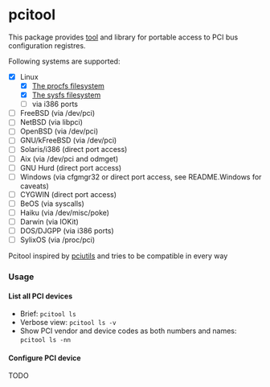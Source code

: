 # pcitool

This package provides [tool](src/bin) and library for portable access to PCI bus configuration registres.

Following systems are supported:

- [x] Linux
   - [x] [The procfs filesystem](https://en.wikipedia.org/wiki/Procfs)
   - [x] [The sysfs filesystem](https://en.wikipedia.org/wiki/Sysfs)
   - [ ] via i386 ports
- [ ] FreeBSD		(via /dev/pci)
- [ ] NetBSD		(via libpci)
- [ ] OpenBSD		(via /dev/pci)
- [ ] GNU/kFreeBSD	(via /dev/pci)
- [ ] Solaris/i386	(direct port access)
- [ ] Aix		(via /dev/pci and odmget)
- [ ] GNU Hurd	(direct port access)
- [ ] Windows		(via cfgmgr32 or direct port access, see README.Windows for caveats)
- [ ] CYGWIN		(direct port access)
- [ ] BeOS		(via syscalls)
- [ ] Haiku		(via /dev/misc/poke)
- [ ] Darwin		(via IOKit)
- [ ] DOS/DJGPP	(via i386 ports)
- [ ] SylixOS		(via /proc/pci)

Pcitool inspired by [pciutils](https://github.com/pciutils/pciutils) and tries to be compatible in every way

### Usage

#### List all PCI devices
- Brief: `pcitool ls`
- Verbose view: `pcitool ls -v`
- Show PCI vendor and device codes as both numbers and names: `pcitool ls -nn`

#### Configure PCI device
TODO